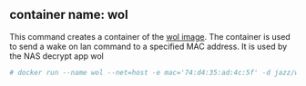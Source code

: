 ## container name: **wol**
This command creates a container of the [wol image](https://git.jotunheim.de/docker/wol). The container is used to send a wake on lan command to a specified MAC address. It is used by the NAS decrypt app wol
```bash
# docker run --name wol --net=host -e mac='74:d4:35:ad:4c:5f' -d jazz/wol
```

